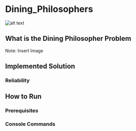 # Dining_Philosophers
![alt text]([[http://url/to/img.png](https://www.google.com/url?sa=i&url=https%3A%2F%2Fdev.to%2Fvunderkind%2Fthe-dining-philosophers-problem-or-your-introduction-to-thinking-in-computer-science-8ii&psig=AOvVaw3PMDxQXQUb4gSGnlAS9Br4&ust=1696596553169000&source=images&cd=vfe&opi=89978449&ved=0CBAQjRxqFwoTCNi2_uv43oEDFQAAAAAdAAAAABAD)https://www.google.com/url?sa=i&url=https%3A%2F%2Fdev.to%2Fvunderkind%2Fthe-dining-philosophers-problem-or-your-introduction-to-thinking-in-computer-science-8ii&psig=AOvVaw3PMDxQXQUb4gSGnlAS9Br4&ust=1696596553169000&source=images&cd=vfe&opi=89978449&ved=0CBAQjRxqFwoTCNi2_uv43oEDFQAAAAAdAAAAABAD](https://res.cloudinary.com/practicaldev/image/fetch/s--sWEbY-eF--/c_imagga_scale,f_auto,fl_progressive,h_420,q_auto,w_1000/https://dev-to-uploads.s3.amazonaws.com/i/4mrdvbtfbv2ma2avpp8i.png)https://res.cloudinary.com/practicaldev/image/fetch/s--sWEbY-eF--/c_imagga_scale,f_auto,fl_progressive,h_420,q_auto,w_1000/https://dev-to-uploads.s3.amazonaws.com/i/4mrdvbtfbv2ma2avpp8i.png)
## What is the Dining Philosopher Problem
Note: Insert Image

## Implemented Solution

### Reliability


## How to Run

### Prerequisites

### Console Commands
